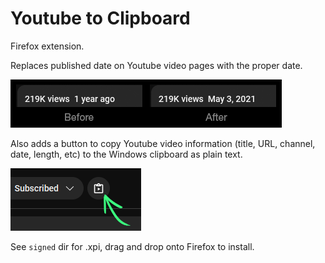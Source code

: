 # Youtube to Clipboard

Firefox extension.

Replaces published date on Youtube video pages with the proper date.

![image](popup/yt2clip-datefix.png)

Also adds a button to copy Youtube video information (title, URL, channel, date, length, etc) to the Windows clipboard as plain text.

![image](popup/yt2clip-button.png)

See `signed` dir for .xpi, drag and drop onto Firefox to install.